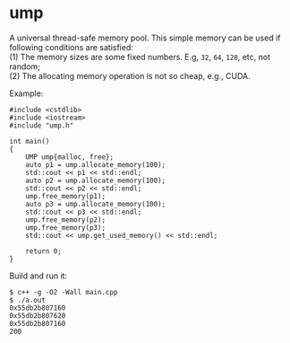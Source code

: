 # ump
A universal thread-safe memory pool. This simple memory can be used if following conditions are satisfied:  
(1) The memory sizes are some fixed numbers. E.g, `32`, `64`, `128`, etc, not random;  
(2) The allocating memory operation is not so cheap, e.g., CUDA.  

Example:  

	#include <cstdlib>
	#include <iostream>
	#include "ump.h"
	
	int main()
	{
	    UMP ump{malloc, free};
	    auto p1 = ump.allocate_memory(100);
	    std::cout << p1 << std::endl;
	    auto p2 = ump.allocate_memory(100);
	    std::cout << p2 << std::endl;
	    ump.free_memory(p1);
	    auto p3 = ump.allocate_memory(100);
	    std::cout << p3 << std::endl;
	    ump.free_memory(p2);
	    ump.free_memory(p3);
	    std::cout << ump.get_used_memory() << std::endl;
	
	    return 0;
	}

Build and run it:  

	$ c++ -g -O2 -Wall main.cpp
	$ ./a.out
	0x55db2b807160
	0x55db2b807620
	0x55db2b807160
	200


